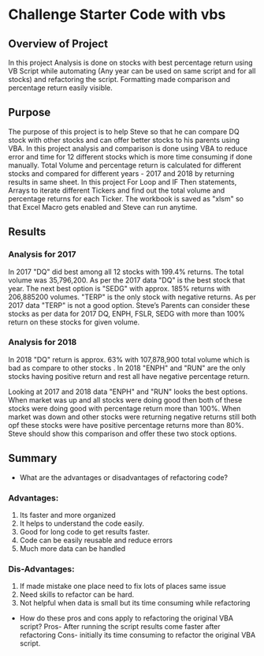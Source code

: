# Challenge Starter Code with vbs

## Overview of Project
In this project Analysis is done on stocks with best percentage return using VB Script while automating (Any year can be used on same script and for all stocks) and refactoring the script. Formatting made comparison and percentage return easily visible. 

## Purpose
The purpose of this project is to help Steve so that he can compare DQ stock with other stocks and can offer better stocks to his parents using VBA. In this project analysis and comparison  is done using VBA to reduce error and time for 12 different stocks which is more time consuming if done manually. Total Volume and percentage return is calculated for different stocks and compared for different years - 2017 and 2018 by returning results in same sheet. In this project For Loop and IF Then statements, Arrays to iterate different Tickers and find out the total volume and percentage returns for each Ticker. The workbook is saved as "xlsm" so that Excel Macro gets enabled and Steve can run anytime.

## Results

### Analysis for 2017

In 2017 "DQ" did best among all 12 stocks with 199.4% returns. The total volume was 35,796,200. As per the 2017 data "DQ" is the best stock that year. The next best option is "SEDG" with approx. 185% returns with 206,885200 volumes. 
"TERP" is the only stock with negative returns. As per 2017 data "TERP" is not a good option. Steve’s Parents can consider these stocks as per data for 2017 DQ, ENPH, FSLR, SEDG with more than 100% return on these stocks for given volume.

### Analysis for 2018

In 2018 "DQ" return is approx. 63% with 107,878,900 total volume which is bad as compare to other stocks .  In 2018 "ENPH" and "RUN" are the only stocks having positive return and rest all have negative percentage return.


Looking at 2017 and 2018 data "ENPH" and "RUN" looks the best options. When market was up and all stocks were doing good then both of these stocks were doing good with percentage return more than 100%.  When market was down and other stocks were returning negative returns still both opf these stocks were have positive percentage returns more than 80%. Steve should show this comparison and offer these two stock options. 

## Summary

-  What are the advantages or disadvantages of refactoring code?

### Advantages:
1. Its faster and more organized 
2. It helps to understand the code easily.
3. Good for long code to get results faster.
4. Code can be easily reusable and reduce errors
5. Much more data can be handled 

### Dis-Advantages:
1. If made mistake one place need to fix lots of places same issue
2. Need skills to refactor can be hard. 
3. Not helpful when data is small but its time consuming while refactoring

-  How do these pros and cons apply to refactoring the original VBA script?
Pros- After running the script results come faster after refactoring 
Cons- initially its time consuming to refactor the original VBA script. 


